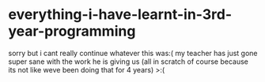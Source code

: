 # everything-i-have-learnt-in-3rd-year-programming

sorry but i cant really continue whatever this was:( my teacher has just gone super sane with the work he is giving us (all in scratch of course because its not like weve been doing that for 4 years) >:(
